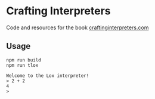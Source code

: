 # Crafting Interpreters

Code and resources for the book [craftinginterpreters.com](https://craftinginterpreters.com/introduction.html)

## Usage

```shell
npm run build
npm run tlox

Welcome to the Lox interpreter!
> 2 + 2
4
>
```
